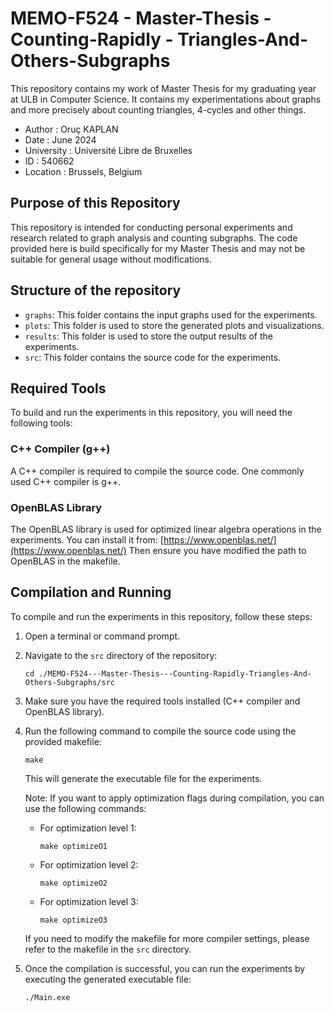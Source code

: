 # MEMO-F524 - Master-Thesis - Counting-Rapidly - Triangles-And-Others-Subgraphs

This repository contains my work of Master Thesis for my graduating year at ULB in Computer Science.
It contains my experimentations about graphs and more precisely about counting triangles, 4-cycles and other things.

- Author : Oruç KAPLAN
- Date : June 2024
- University : Université Libre de Bruxelles
- ID : 540662
- Location : Brussels, Belgium

## Purpose of this Repository

This repository is intended for conducting personal experiments and research related to graph analysis and counting subgraphs. The code provided here is build specifically for my Master Thesis and may not be suitable for general usage without modifications.

## Structure of the repository

- `graphs`: This folder contains the input graphs used for the experiments.
- `plots`: This folder is used to store the generated plots and visualizations.
- `results`: This folder is used to store the output results of the experiments.
- `src`: This folder contains the source code for the experiments.

## Required Tools

To build and run the experiments in this repository, you will need the following tools:

### C++ Compiler (g++)

A C++ compiler is required to compile the source code. One commonly used C++ compiler is g++.

### OpenBLAS Library

The OpenBLAS library is used for optimized linear algebra operations in the experiments.
You can install it from: [https://www.openblas.net/](https://www.openblas.net/)
Then ensure you have modified the path to OpenBLAS in the makefile.

## Compilation and Running

To compile and run the experiments in this repository, follow these steps:

1. Open a terminal or command prompt.

2. Navigate to the `src` directory of the repository:
    ```
    cd ./MEMO-F524---Master-Thesis---Counting-Rapidly-Triangles-And-Others-Subgraphs/src
    ```

3. Make sure you have the required tools installed (C++ compiler and OpenBLAS library).

4. Run the following command to compile the source code using the provided makefile:
    ```
    make
    ```

    This will generate the executable file for the experiments.

    Note: If you want to apply optimization flags during compilation, you can use the following commands:
    - For optimization level 1:
        ```
        make optimizeO1
        ```
    - For optimization level 2:
        ```
        make optimizeO2
        ```
    - For optimization level 3:
        ```
        make optimizeO3
        ```

    If you need to modify the makefile for more compiler settings, please refer to the makefile in the `src` directory.

5. Once the compilation is successful, you can run the experiments by executing the generated executable file:
    ```
    ./Main.exe
    ```